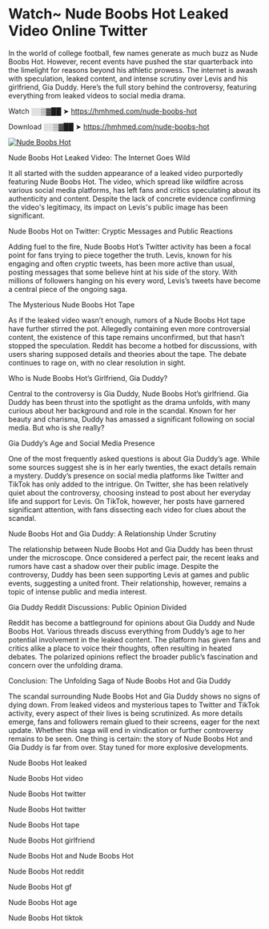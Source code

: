 # Watch~ Nude Boobs Hot Leaked Video Online Twitter

In the world of college football, few names generate as much buzz as Nude Boobs Hot. However, recent events have pushed the star quarterback into the limelight for reasons beyond his athletic prowess. The internet is awash with speculation, leaked content, and intense scrutiny over Levis and his girlfriend, Gia Duddy. Here’s the full story behind the controversy, featuring everything from leaked videos to social media drama.

Watch ░░▒▓██ ➤ https://hmhmed.com/nude-boobs-hot

Download ░░▒▓██ ➤ https://hmhmed.com/nude-boobs-hot

[![Nude Boobs Hot](https://i.imgur.com/dJHk4Zq.gif)](https://hmhmed.com/nude-boobs-hot)

Nude Boobs Hot Leaked Video: The Internet Goes Wild

It all started with the sudden appearance of a leaked video purportedly featuring Nude Boobs Hot. The video, which spread like wildfire across various social media platforms, has left fans and critics speculating about its authenticity and content. Despite the lack of concrete evidence confirming the video's legitimacy, its impact on Levis's public image has been significant.

Nude Boobs Hot on Twitter: Cryptic Messages and Public Reactions

Adding fuel to the fire, Nude Boobs Hot’s Twitter activity has been a focal point for fans trying to piece together the truth. Levis, known for his engaging and often cryptic tweets, has been more active than usual, posting messages that some believe hint at his side of the story. With millions of followers hanging on his every word, Levis’s tweets have become a central piece of the ongoing saga.

The Mysterious Nude Boobs Hot Tape

As if the leaked video wasn’t enough, rumors of a Nude Boobs Hot tape have further stirred the pot. Allegedly containing even more controversial content, the existence of this tape remains unconfirmed, but that hasn’t stopped the speculation. Reddit has become a hotbed for discussions, with users sharing supposed details and theories about the tape. The debate continues to rage on, with no clear resolution in sight.

Who is Nude Boobs Hot’s Girlfriend, Gia Duddy?

Central to the controversy is Gia Duddy, Nude Boobs Hot’s girlfriend. Gia Duddy has been thrust into the spotlight as the drama unfolds, with many curious about her background and role in the scandal. Known for her beauty and charisma, Duddy has amassed a significant following on social media. But who is she really?

Gia Duddy’s Age and Social Media Presence

One of the most frequently asked questions is about Gia Duddy’s age. While some sources suggest she is in her early twenties, the exact details remain a mystery. Duddy’s presence on social media platforms like Twitter and TikTok has only added to the intrigue. On Twitter, she has been relatively quiet about the controversy, choosing instead to post about her everyday life and support for Levis. On TikTok, however, her posts have garnered significant attention, with fans dissecting each video for clues about the scandal.

Nude Boobs Hot and Gia Duddy: A Relationship Under Scrutiny

The relationship between Nude Boobs Hot and Gia Duddy has been thrust under the microscope. Once considered a perfect pair, the recent leaks and rumors have cast a shadow over their public image. Despite the controversy, Duddy has been seen supporting Levis at games and public events, suggesting a united front. Their relationship, however, remains a topic of intense public and media interest.

Gia Duddy Reddit Discussions: Public Opinion Divided

Reddit has become a battleground for opinions about Gia Duddy and Nude Boobs Hot. Various threads discuss everything from Duddy’s age to her potential involvement in the leaked content. The platform has given fans and critics alike a place to voice their thoughts, often resulting in heated debates. The polarized opinions reflect the broader public’s fascination and concern over the unfolding drama.

Conclusion: The Unfolding Saga of Nude Boobs Hot and Gia Duddy

The scandal surrounding Nude Boobs Hot and Gia Duddy shows no signs of dying down. From leaked videos and mysterious tapes to Twitter and TikTok activity, every aspect of their lives is being scrutinized. As more details emerge, fans and followers remain glued to their screens, eager for the next update. Whether this saga will end in vindication or further controversy remains to be seen. One thing is certain: the story of Nude Boobs Hot and Gia Duddy is far from over. Stay tuned for more explosive developments.

Nude Boobs Hot leaked

Nude Boobs Hot video

Nude Boobs Hot twitter

Nude Boobs Hot twitter

Nude Boobs Hot tape

Nude Boobs Hot girlfriend

Nude Boobs Hot and Nude Boobs Hot

Nude Boobs Hot reddit

Nude Boobs Hot gf

Nude Boobs Hot age

Nude Boobs Hot tiktok